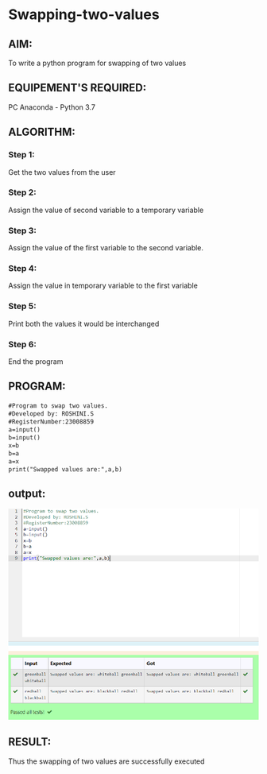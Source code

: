 # Swapping-two-values
## AIM:
To write a python program for swapping of two values
## EQUIPEMENT'S REQUIRED: 
PC
Anaconda - Python 3.7
## ALGORITHM: 
### Step 1:
Get the two values from the user
### Step 2: 
Assign the value of second variable to a temporary variable 
### Step 3: 
Assign the value of the first variable to the second variable.
### Step 4:  
Assign the value in temporary variable to the first variable
### Step 5: 
Print both the values it would be interchanged
### Step 6: 
End the program
## PROGRAM:
```
#Program to swap two values.
#Developed by: ROSHINI.S
#RegisterNumber:23008859
a=input()
b=input()
x=b
b=a
a=x
print("Swapped values are:",a,b)
```
## output:
![output](/swap%20output.png)
## RESULT:
Thus the swapping of two values are successfully executed



